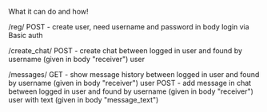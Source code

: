 What it can do and how!

/reg/ POST - create user, need username and password in body login via Basic auth

/create_chat/ POST - create chat between logged in user and found by username (given in body "receiver") user

/messages/ GET - show message history between logged in user and found by username (given in body "receiver") user 
           POST - add message in chat between logged in user and found by username (given in body "receiver") user with text (given in body "message_text")
